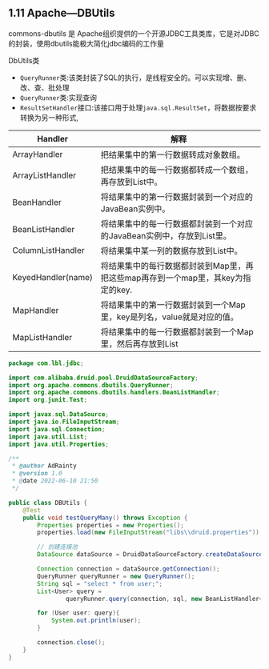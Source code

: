 ## 1.11 Apache—DBUtils

commons-dbutils 是 Apache组织提供的一个开源JDBC工具类库，它是对JDBC的封装，使用dbutils能极大简化jdbc编码的工作量

DbUtils类

- `QueryRunner`类:该类封装了SQL的执行，是线程安全的。可以实现增、删、改、查、批处理
- `QueryRunner`类:实现查询
- `ResultSetHandler`接口:该接口用于处理`java.sql.ResultSet`，将数据按要求转换为另一种形式,

| Handler            | 解释                                                         |
| ------------------ | ------------------------------------------------------------ |
| ArrayHandler       | 把结果集中的第一行数据转成对象数组。                         |
| ArrayListHandler   | 把结果集中的每一行数据都转成一个数组，再存放到List中。       |
| BeanHandler        | 将结果集中的第一行数据封装到一个对应的JavaBean实例中。       |
| BeanListHandler    | 将结果集中的每一行数据都封装到一个对应的JavaBean实例中，存放到List里。 |
| ColumnListHandler  | 将结果集中某一列的数据存放到List中。                         |
| KeyedHandler(name) | 将结果集中的每行数据都封装到Map里，再把这些map再存到一个map里，其key为指定的key. |
| MapHandler         | 将结果集中的第一行数据封装到一个Map里，key是列名，value就是对应的值。 |
| MapListHandler     | 将结果集中的每一行数据都封装到一个Map里，然后再存放到List    |

~~~java
package com.lbl.jdbc;

import com.alibaba.druid.pool.DruidDataSourceFactory;
import org.apache.commons.dbutils.QueryRunner;
import org.apache.commons.dbutils.handlers.BeanListHandler;
import org.junit.Test;

import javax.sql.DataSource;
import java.io.FileInputStream;
import java.sql.Connection;
import java.util.List;
import java.util.Properties;

/**
 * @author AdRainty
 * @version 1.0
 * @date 2022-06-10 21:50
 */

public class DBUtils {
    @Test
    public void testQueryMany() throws Exception {
        Properties properties = new Properties();
        properties.load(new FileInputStream("libs\\druid.properties"));

        // 创建连接池
        DataSource dataSource = DruidDataSourceFactory.createDataSource(properties);

        Connection connection = dataSource.getConnection();
        QueryRunner queryRunner = new QueryRunner();
        String sql = "select * from user;";
        List<User> query =
                queryRunner.query(connection, sql, new BeanListHandler<>(User.class));

        for (User user: query){
            System.out.println(user);
        }

        connection.close();
    }
}
~~~

